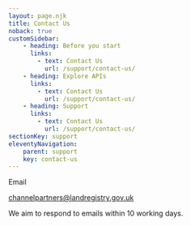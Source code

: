 ```yaml
---
layout: page.njk
title: Contact Us
noback: true
customSidebar:
    - heading: Before you start
      links:
        - text: Contact Us
          url: /support/contact-us/
    - heading: Explore APIs
      links:
        - text: Contact Us
          url: /support/contact-us/
    - heading: Support
      links:
        - text: Contact Us
          url: /support/contact-us/
sectionKey: support
eleventyNavigation:
    parent: support
    key: contact-us
---
```


<main class="govuk-main-wrapper {{ mainClasses }}" id="main-content" role="main" {% if mainLang %} lang="{{ mainLang }}" {% endif %}>

<div class="govuk-grid-row">

<div class="govuk-grid-column-two-thirds">


<div class="govuk-grid-row">

<p class="govuk-body govuk-!-font-weight-bold govuk-!-margin-left-3">Email</p>

<p class="govuk-body">
<a href="mailto:channelpartners@landregistry.gov.uk" class="govuk-link govuk-!-margin-left-3">channelpartners@landregistry.gov.uk</a>
</p>
<p class="govuk-body govuk-!-font-weight-regular govuk-!-margin-left-3">We aim to respond to emails within 10 working days.</p>


</div>

<div class="govuk-grid-column-one-third"></div>



</div>



</main>



</div>
</div>